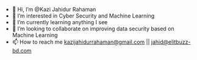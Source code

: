 - 👋 Hi, I’m @Kazi Jahidur Rahaman
- 👀 I’m interested in Cyber Security and Machine Learning
- 🌱 I’m currently learning anything I see
- 💞️ I’m looking to collaborate on improving data security based on Machine Learning
- 📫 How to reach me kazijahidurrahaman@gmail.com || jahid@elitbuzz-bd.com

<!---
superinhuman/superinhuman is a ✨ special ✨ repository because its `README.md` (this file) appears on your GitHub profile.
You can click the Preview link to take a look at your changes.
--->
